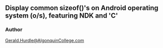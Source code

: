 ## Display common sizeof()'s on Android operating system (o/s), featuring NDK and 'C'

### Author
Gerald.Hurdle@AlgonquinCollege.com
